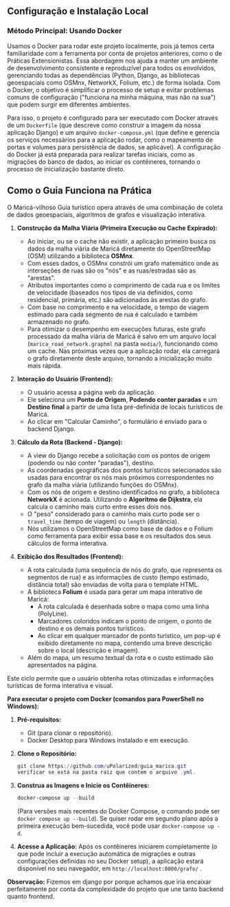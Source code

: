 ## Configuração e Instalação Local





### Método Principal: Usando Docker

Usamos o Docker para rodar este projeto localmente, pois já temos certa familiaridade com a ferramenta por conta de projetos anteriores, como o de Práticas Extensionistas. Essa abordagem nos ajuda a manter um ambiente de desenvolvimento consistente e reproduzível para todos os envolvidos, gerenciando todas as dependências (Python, Django, as bibliotecas geoespaciais como OSMnx, NetworkX, Folium, etc.) de forma isolada. Com o Docker, o objetivo é simplificar o processo de setup e evitar problemas comuns de configuração ("funciona na minha máquina, mas não na sua") que podem surgir em diferentes ambientes.

Para isso, o projeto é configurado para ser executado com Docker através de um `Dockerfile` (que descreve como construir a imagem da nossa aplicação Django) e um arquivo `docker-compose.yml` (que define e gerencia os serviços necessários para a aplicação rodar, como o mapeamento de portas e volumes para persistência de dados, se aplicável). A configuração do Docker já está preparada para realizar tarefas iniciais, como as migrações do banco de dados, ao iniciar os contêineres, tornando o processo de inicialização bastante direto.




##  Como o Guia Funciona na Prática

O Maricá-vilhoso Guia turístico opera através de uma combinação de coleta de dados geoespaciais, algoritmos de grafos e visualização interativa.

1.  **Construção da Malha Viária (Primeira Execução ou Cache Expirado):**
    * Ao iniciar, ou se o cache não existir, a aplicação primeiro busca os dados da malha viária de Maricá diretamente do OpenStreetMap (OSM) utilizando a biblioteca **OSMnx**.
    * Com esses dados, o OSMnx constrói um grafo matemático onde as interseções de ruas são os "nós" e as ruas/estradas são as "arestas".
    * Atributos importantes como o comprimento de cada rua e os limites de velocidade (baseados nos tipos de via definidos, como residencial, primária, etc.) são adicionados às arestas do grafo.
    * Com base no comprimento e na velocidade, o tempo de viagem estimado para cada segmento de rua é calculado e também armazenado no grafo.
    * Para otimizar o desempenho em execuções futuras, este grafo processado da malha viária de Maricá é salvo em um arquivo local (`marica_road_network.graphml` na pasta `media/`), funcionando como um cache. Nas próximas vezes que a aplicação rodar, ela carregará o grafo diretamente deste arquivo, tornando a inicialização muito mais rápida.

2.  **Interação do Usuário (Frontend):**
    * O usuário acessa a página web da aplicação.
    * Ele seleciona um **Ponto de Origem**, **Podendo conter paradas** e um **Destino final** a partir de uma lista pré-definida de locais turísticos de Maricá.
    * Ao clicar em "Calcular Caminho", o formulário é enviado para o backend Django.

3.  **Cálculo da Rota (Backend - Django):**
    * A view do Django recebe a solicitação com os pontos de origem (podendo ou não conter "paradas"), destino.
    * As coordenadas geográficas dos pontos turísticos selecionados são usadas para encontrar os nós mais próximos correspondentes no grafo da malha viária (utilizando funções do OSMnx).
    * Com os nós de origem e destino identificados no grafo, a biblioteca **NetworkX** é acionada. Utilizando o **Algoritmo de Dijkstra**, ela calcula o caminho mais curto entre esses dois nós.
    * O "peso" considerado para o caminho mais curto pode ser o `travel_time` (tempo de viagem) ou `length` (distância).
    * Nós  utilizamos o OpenStreetMap como base de dados e o Folium como ferramenta para exibir essa base  e os resultados dos seus cálculos de forma interativa.

4.  **Exibição dos Resultados (Frontend):**
    * A rota calculada (uma sequência de nós do grafo, que representa os segmentos de rua) e as informações de custo (tempo estimado, distância total) são enviadas de volta para o template HTML.
    * A biblioteca **Folium** é usada para gerar um mapa interativo de Maricá:
        * A rota calculada é desenhada sobre o mapa como uma linha (PolyLine).
        * Marcadores coloridos indicam o ponto de origem, o ponto de destino e os demais pontos turísticos.
        * Ao clicar em qualquer marcador de ponto turístico, um pop-up é exibido diretamente no mapa, contendo uma breve descrição sobre o local (descrição e imagem).
    * Além do mapa, um resumo textual da rota e o custo estimado são apresentados na página.

Este ciclo permite que o usuário obtenha rotas otimizadas e informações turísticas de forma interativa e visual.





**Para executar o projeto com Docker (comandos para PowerShell no Windows):**

1.  **Pré-requisitos:**
    * Git (para clonar o repositório).
    * Docker Desktop para Windows instalado e em execução.

2.  **Clone o Repositório:**
    ```powershell
    git clone https://github.com/uPolarized/guia_marica.git
    verificar se está na pasta raiz que contem o arquivo .yml.
    ```

3.  **Construa as Imagens e Inicie os Contêineres:**
  
    ```powershell
    docker-compose up --build
    ```
    (Para versões mais recentes do Docker Compose, o comando pode ser `docker compose up --build`). Se quiser rodar em segundo plano após a primeira execução bem-sucedida, você pode usar `docker-compose up -d`.

4.  **Acesse a Aplicação:**
    Após os contêineres iniciarem completamente (o que pode incluir a execução automática de migrações e outras configurações definidas no seu Docker setup), a aplicação estará disponível no seu navegador,  em `http://localhost:8000/grafo/` .

**Observação:** Fizemos em django por porque achamos que iria encaixar perfeitamente por conta da complexidade do projeto que une tanto backend quanto frontend.

